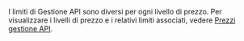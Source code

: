 I limiti di Gestione API sono diversi per ogni livello di prezzo. Per visualizzare i livelli di prezzo e i relativi limiti associati, vedere [Prezzi gestione API](http://azure.microsoft.com/pricing/details/api-management/).

<!---HONumber=August15_HO6-->